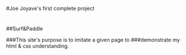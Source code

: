 #Joe Joyave's first complete project
#
##Surf&Paddle

###This site's purpose is to imitate a given page to ###demonstrate my html & css understanding.
